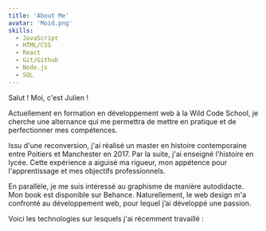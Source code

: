 ```yaml
---
title: 'About Me'
avatar: 'Moid.png'
skills:
  - JavaScript
  - HTML/CSS
  - React
  - Git/Github
  - Node.js
  - SQL
---
```


Salut ! Moi, c'est Julien !

Actuellement en formation en développement web à la Wild Code School, je cherche une alternance qui me permettra de mettre en pratique et de perfectionner mes compétences.

Issu d'une reconversion, j'ai réalisé un master en histoire contemporaine entre Poitiers et Manchester en 2017. Par la suite, j'ai enseigné l'histoire en lycée. Cette expérience a aiguisé ma rigueur, mon appétence pour l'apprentissage et mes objectifs professionnels.

En parallèle, je me suis intéressé au graphisme de manière autodidacte. Mon book est disponible sur Behance. Naturellement, le web design m'a confronté au développement web, pour lequel j’ai développé une passion.

Voici les technologies sur lesquels j'ai récemment travaillé :
